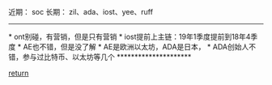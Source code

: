 近期：
soc
长期：
zil、ada、iost、yee、ruff
<hr>
* ont别碰，有营销，但是只有营销 
* iost提前上主链：19年1季度提前到18年4季度
* AE也不错，但是没了解
    * AE是欧洲以太坊，ADA是日本，
* ADA创始人不错，参与过比特币、以太坊等几个
*********************



[return](README.md)